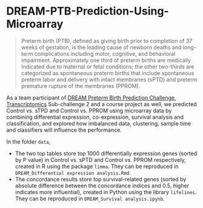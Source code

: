 # DREAM-PTB-Prediction-Using-Microarray

> Preterm birth (PTB), defined as giving birth prior to completion of 37 weeks of gestation, is the leading cause of newborn deaths and long-term complications including motor, cognitive, and behavioral impairment. Approximately one third of preterm births are medically indicated due to maternal or fetal conditions; the other two-thirds are categorized as spontaneous preterm births that include spontaneous preterm labor and delivery with intact membranes (sPTD) and preterm premature rupture of the membranes (PPROM).

As a team participant of [DREAM Preterm Birth Prediction Challenge, Transcriptomics](https://www.synapse.org/#!Synapse:syn18380862/wiki/590485) Sub-challenge 2 and a course project as well, we predicted Control vs. sTPD and Control vs. PPROM using microarray data by combining differential expression, co-expression, survival analysis and classification, and explored how imbalanced data, clustering, sample time and classifiers will influence the performance. 

In the folder `data`,
- The two top tables store top 1000 differentially expression genes (sorted by P value) in Control vs. sPTD and Control vs. PPROM respectively, created in R using the package `limma`. They can be reproduced in `DREAM_Differential expression analysis.Rmd`.
- The concordance results store top survival-related genes (sorted by absolute difference between the concordance indices and 0.5, higher indicates more influential), created in Python using the library `lifelines`. They can be reproduced in `DREAM_Survival analysis.ipynb`.
